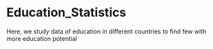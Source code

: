 # Education_Statistics
Here, we study data of education in different countries to find few with more education potential
